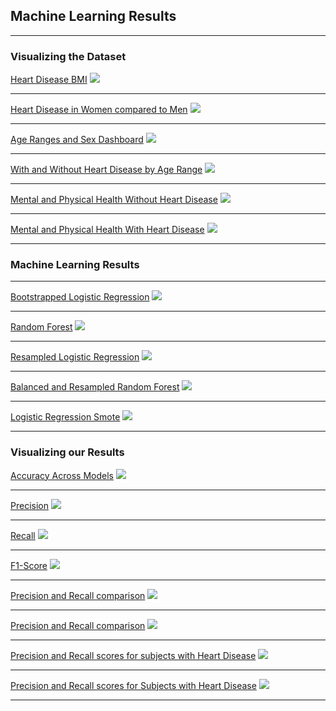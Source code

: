 ## Machine Learning Results

---
### Visualizing the Dataset

[Heart Disease BMI](https://github.com/GCweigenberg/Heart-Risk-Classification-/blob/main/images/ML_resutls/Heart%20Disease%20BMI.png)
<img src="images/Heart Disease BMI.png?raw=true"/>


---
[Heart Disease in Women compared to Men](https://github.com/GCweigenberg/Heart-Risk-Classification-/blob/main/images/ML_resutls/Compare%20Men%20vs.%20Women.png)
<img src="images/Compare Men vs. Women.png?raw=true"/>


---
[Age Ranges and Sex Dashboard](https://github.com/GCweigenberg/Heart-Risk-Classification-/blob/gcweig/images/Dashboard%20of%20Age%20Ranges%20%26%20Sex.png)
<img src="images/Dashboard of Age Ranges & Sex.png?raw=true"/>


---
[With and Without Heart Disease by Age Range](https://github.com/GCweigenberg/Heart-Risk-Classification-/blob/gcweig/images/Dashboard%20of%20Age%20Ranges%20W_%20%26%20W_out.png)
<img src="images/Dashboard of Age Ranges W_ & W_out.png?raw=true"/>


---
[Mental and Physical Health Without Heart Disease](https://github.com/GCweigenberg/Heart-Risk-Classification-/blob/gcweig/images/mental%20and%20physical%20health%20without%20heart%20disease.png)
<img src="images/mental and physical health without heart disease.png?raw=true"/>


---
[Mental and Physical Health With Heart Disease](https://github.com/GCweigenberg/Heart-Risk-Classification-/blob/gcweig/images/mental%26physical_health%20with%20heart%20disease.png)
<img src="images/mental&physical_health with heart disease.png?raw=true"/>



---


### Machine Learning Results
---

[Bootstrapped Logistic Regression](https://github.com/GCweigenberg/Heart-Risk-Classification-/blob/gcweig/images/Dylan_model.png)
<img src="images/Dylan_model.png?raw=true"/>


---
[Random Forest](https://github.com/GCweigenberg/Heart-Risk-Classification-/blob/gcweig/images/nicolette_model.png)
<img src="images/nicolette_model.png?raw=true"/>


---
[Resampled Logistic Regression](https://github.com/GCweigenberg/Heart-Risk-Classification-/blob/gcweig/images/gabe_model.png)
<img src="images/gabe_model.png?raw=true"/>


---
[Balanced and Resampled Random Forest](https://github.com/GCweigenberg/Heart-Risk-Classification-/blob/gcweig/images/jonathan_model.png)
<img src="images/jonathan_model.png?raw=true"/>


---
[Logistic Regression Smote](https://github.com/GCweigenberg/Heart-Risk-Classification-/blob/gcweig/images/jesse_model.png)
<img src="images/jesse_model.png?raw=true"/>


---

### Visualizing our Results

[Accuracy Across Models](https://github.com/GCweigenberg/Heart-Risk-Classification-/blob/gcweig/images/Accuracy%20across%20Models.png)
<img src="images/Accuracy across Models.png?raw=true"/>


---
[Precision](https://github.com/GCweigenberg/Heart-Risk-Classification-/blob/gcweig/images/Precision.png)
<img src="images/Precision.png?raw=true"/>


---
[Recall](https://github.com/GCweigenberg/Heart-Risk-Classification-/blob/gcweig/images/Recall.png)
<img src="images/Recall.png?raw=true"/>


---
[F1-Score](https://github.com/GCweigenberg/Heart-Risk-Classification-/blob/gcweig/images/F1%20scores.png)
<img src="images/F1 scores.png?raw=true"/>


---
[Precision and Recall comparison](https://github.com/GCweigenberg/Heart-Risk-Classification-/blob/gcweig/images/compare%20among%20disease%20states.png)
<img src="images/compare among disease states.png?raw=true"/>


---
[Precision and Recall comparison](https://github.com/GCweigenberg/Heart-Risk-Classification-/blob/gcweig/images/compare%20between%20disease%20states.png)
<img src="images/compare between disease states.png?raw=true"/>


---
[Precision and Recall scores for subjects with Heart Disease](https://github.com/GCweigenberg/Heart-Risk-Classification-/blob/gcweig/images/YES%20(0).png)
<img src="images/YES (0).png?raw=true"/>


---
[Precision and Recall scores for Subjects with Heart Disease](https://github.com/GCweigenberg/Heart-Risk-Classification-/blob/gcweig/images/NO%20(1).png)
<img src="images/NO (1).png?raw=true"/>



---

<!-- Remove above link if you don't want to attibute -->
